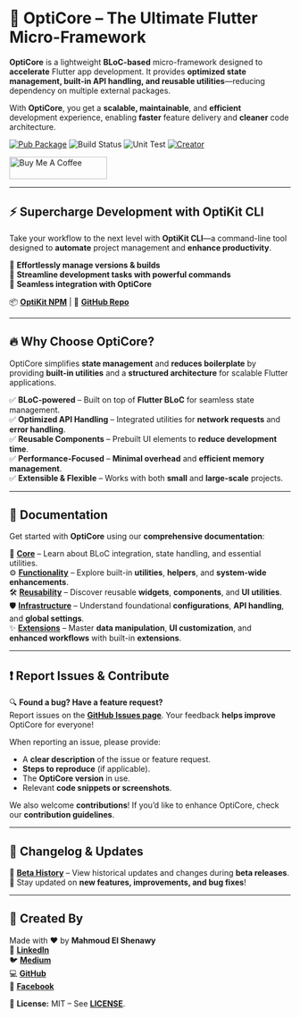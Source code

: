 # 🚀 OptiCore – The Ultimate Flutter Micro-Framework

**OptiCore** is a lightweight **BLoC-based** micro-framework designed to **accelerate** Flutter app development. It provides **optimized state management, built-in API handling, and reusable utilities**—reducing dependency on multiple external packages.

With **OptiCore**, you get a **scalable, maintainable**, and **efficient** development experience, enabling **faster** feature delivery and **cleaner** code architecture.

[![Pub Package](https://img.shields.io/badge/Pub%20get-OptiCore-yellow)](https://pub.dev/packages/opticore)
![Build Status](https://img.shields.io/badge/Build-Passing-teal)
![Unit Test](https://img.shields.io/badge/Unit%20Test-Passing-red)
[![Creator](https://img.shields.io/badge/Creator-Mahmoud%20El%20Shenawy-blue)](https://www.linkedin.com/in/dev-mahmoud-elshenawy/)

<a href="https://www.buymeacoffee.com/m.elshenawy" target="_blank"><img src="https://cdn.buymeacoffee.com/buttons/default-orange.png" alt="Buy Me A Coffee" height="40" width="175" > </a>

---

## ⚡ Supercharge Development with OptiKit CLI

Take your workflow to the next level with **OptiKit CLI**—a command-line tool designed to **automate** project management and **enhance productivity**.

🔹 **Effortlessly manage versions & builds**  
🔹 **Streamline development tasks with powerful commands**  
🔹 **Seamless integration with OptiCore**  

📦 **[OptiKit NPM](https://www.npmjs.com/package/optikit)** | 🔗 **[GitHub Repo](https://github.com/dev-mahmoud-elshenawy/optikit)**

---

## 🔥 Why Choose OptiCore?

OptiCore simplifies **state management** and **reduces boilerplate** by providing **built-in utilities** and a **structured architecture** for scalable Flutter applications.

✅ **BLoC-powered** – Built on top of **Flutter BLoC** for seamless state management.  
✅ **Optimized API Handling** – Integrated utilities for **network requests** and **error handling**.  
✅ **Reusable Components** – Prebuilt UI elements to **reduce development time**.  
✅ **Performance-Focused** – **Minimal overhead** and **efficient memory management**.  
✅ **Extensible & Flexible** – Works with both **small** and **large-scale** projects.  

---

## 📖 Documentation

Get started with **OptiCore** using our **comprehensive documentation**:

📌 **[Core](https://github.com/dev-mahmoud-elshenawy/opticore/blob/main/CORE.md)** – Learn about BLoC integration, state handling, and essential utilities.  
⚙️ **[Functionality](https://github.com/dev-mahmoud-elshenawy/opticore/blob/main/FUNCTIONALITY.md)** – Explore built-in **utilities**, **helpers**, and **system-wide enhancements**.  
🛠 **[Reusability](https://github.com/dev-mahmoud-elshenawy/opticore/blob/main/REUSABILITY.md)** – Discover reusable **widgets**, **components**, and **UI utilities**.  
🛡 **[Infrastructure](https://github.com/dev-mahmoud-elshenawy/opticore/blob/main/INFRASTRUCTURE.md)** – Understand foundational **configurations**, **API handling**, and **global settings**.  
✨ **[Extensions](https://github.com/dev-mahmoud-elshenawy/opticore/blob/main/EXTENSIONS.md)** – Master **data manipulation**, **UI customization**, and **enhanced workflows** with built-in **extensions**.  

---

## ❗ Report Issues & Contribute

🔍 **Found a bug? Have a feature request?**  
Report issues on the **[GitHub Issues page](https://github.com/dev-mahmoud-elshenawy/OptiCore/issues)**. Your feedback **helps improve** OptiCore for everyone!  

When reporting an issue, please provide:

- A **clear description** of the issue or feature request.
- **Steps to reproduce** (if applicable).
- The **OptiCore version** in use.
- Relevant **code snippets or screenshots**.

We also welcome **contributions**! If you’d like to enhance OptiCore, check our **contribution guidelines**.

---

## 🔄 Changelog & Updates

📜 **[Beta History](https://github.com/dev-mahmoud-elshenawy/opticore/blob/main/CHANGELOG-BETA.md)** – View historical updates and changes during **beta releases**.  
📢 Stay updated on **new features, improvements, and bug fixes**!

---

## 👤 Created By

Made with ❤️ by **Mahmoud El Shenawy**  
🔗 **[LinkedIn](https://www.linkedin.com/in/dev-mahmoud-elshenawy)**  
🐦 **[Medium](https://medium.com/@dev-mahmoud-elshenawy)**  
💻 **[GitHub](https://github.com/dev-mahmoud-elshenawy)**  
📘 **[Facebook](https://www.facebook.com/dev.m.elshenawy)**  

📜 **License:** MIT – See **[LICENSE](https://github.com/dev-mahmoud-elshenawy/OptiCore/blob/master/LICENSE)**.

